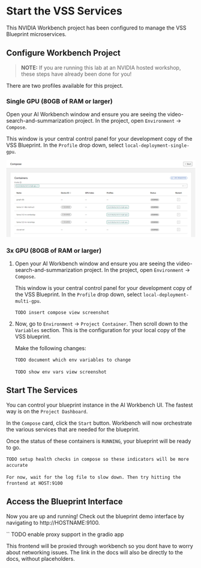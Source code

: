 # Start the VSS Services

This NVIDIA Workbench project has been configured to manage the VSS Blueprint microservices.

## Configure Workbench Project

> **NOTE:** If you are running this lab at an NVIDIA hosted workshop, these steps have already been done for you!

There are two profiles available for this project.

<!-- tabs:start -->

### **Single GPU (80GB of RAM or larger)**

Open your AI Workbench window and ensure you are seeing the video-search-and-summarization project. In the project, open `Environment` → `Compose`.

This window is your central control panel for your development copy of the VSS Blueprint. In the `Profile` drop down, select `local-deployment-single-gpu`.

![Workbench Compose View](compose.png)


### **3x GPU (80GB of RAM or larger)**

1. Open your AI Workbench window and ensure you are seeing the video-search-and-summarization project.
    In the project, open `Environment` → `Compose`.

   This window is your central control panel for your development copy of the VSS Blueprint. In the `Profile` drop down, select `local-deployment-multi-gpu`.

    ```
    TODO insert compose view screenshot
    ```

1.  Now, go to `Environment` → `Project Container`.
    Then scroll down to the `Variables` section.
    This is the configuration for your local copy of the VSS blueprint.

    Make the following changes:

    ```
    TODO document which env variables to change

    TODO show env vars view screenshot
    ```

<!-- tabs:end -->

## Start The Services

You can control your blueprint instance in the AI Workbench UI.
The fastest way is on the `Project Dashboard`.

In the `Compose` card, click the `Start` button.
Workbench will now orchestrate the various services that are needed for the blueprint.

Once the status of these containers is `RUNNING`, your blueprint will be ready to go.

```
TODO setup health checks in compose so these indicators will be more accurate

For now, wait for the log file to slow down. Then try hitting the frontend at HOST:9100
```

## Access the Blueprint Interface

Now you are up and running!
Check out the blueprint demo interface by navigating to http://HOSTNAME:9100.

``
TODO enable proxy support in the gradio app

This frontend will be proxied through workbench so you dont have to worry about networking issues. The link in the docs will also be directly to the docs, without placeholders.
```

